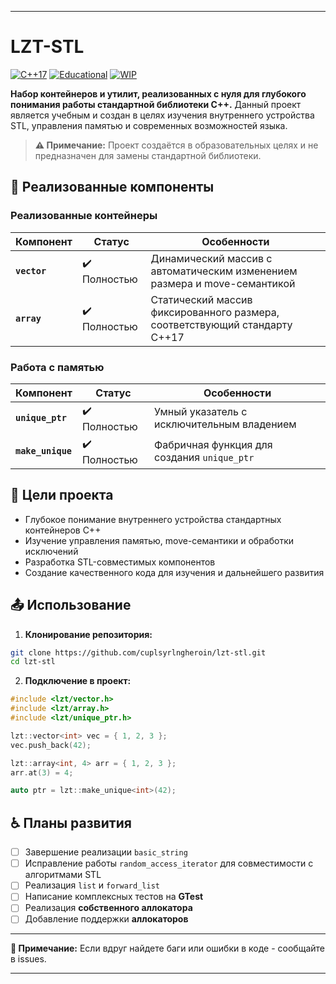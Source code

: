 
---

# LZT-STL

[![C++17](https://img.shields.io/badge/C++-17-blue.svg)](https://en.cppreference.com/w/cpp/17)
[![Educational](https://img.shields.io/badge/Purpose-Educational-purple.svg)](https://github.com/cuplsyrlngheroin)
[![WIP](https://img.shields.io/badge/Status-Beta-red.svg)](https://github.com/cuplsyrlngheroin)

**Набор контейнеров и утилит, реализованных с нуля для глубокого понимания работы стандартной библиотеки C++.** Данный проект является учебным и создан в целях изучения внутреннего устройства STL, управления памятью и современных возможностей языка.

> **:warning: Примечание:** Проект создаётся в образовательных целях и не предназначен для замены стандартной библиотеки.

## :pill: Реализованные компоненты

### Реализованные контейнеры

| Компонент          | Статус          | Особенности                                                                 |
|--------------------|-----------------|-----------------------------------------------------------------------------|
| **`vector`**       | :heavy_check_mark: Полностью    | Динамический массив с автоматическим изменением размера и move-семантикой |
| **`array`**        | :heavy_check_mark: Полностью    | Статический массив фиксированного размера, соответствующий стандарту C++17  |

### Работа с памятью

| Компонент          | Статус          | Особенности                                                                 |
|--------------------|-----------------|-----------------------------------------------------------------------------|
| **`unique_ptr`**   | :heavy_check_mark: Полностью    | Умный указатель с исключительным владением                                  |
| **`make_unique`**  | :heavy_check_mark: Полностью    | Фабричная функция для создания `unique_ptr`                                 |

## :syringe: Цели проекта

- Глубокое понимание внутреннего устройства стандартных контейнеров C++
- Изучение управления памятью, move-семантики и обработки исключений
- Разработка STL-совместимых компонентов
- Создание качественного кода для изучения и дальнейшего развития

## :outbox_tray: Использование

1. **Клонирование репозитория:**
```bash
git clone https://github.com/cuplsyrlngheroin/lzt-stl.git
cd lzt-stl
```

2. **Подключение в проект:**
```cpp
#include <lzt/vector.h>
#include <lzt/array.h>
#include <lzt/unique_ptr.h>

lzt::vector<int> vec = { 1, 2, 3 };
vec.push_back(42);

lzt::array<int, 4> arr = { 1, 2, 3 };
arr.at(3) = 4;

auto ptr = lzt::make_unique<int>(42);
```

## :wheelchair: Планы развития

- [ ] Завершение реализации `basic_string`
- [ ] Исправление работы `random_access_iterator` для совместимости с алгоритмами STL
- [ ] Реализация `list` и `forward_list`
- [ ] Написание комплексных тестов на **GTest**
- [ ] Реализация **собственного аллокатора**
- [ ] Добавление поддержки **аллокаторов**

---

**:hospital: Примечание:** Если вдруг найдете баги или ошибки в коде - сообщайте в issues.

---